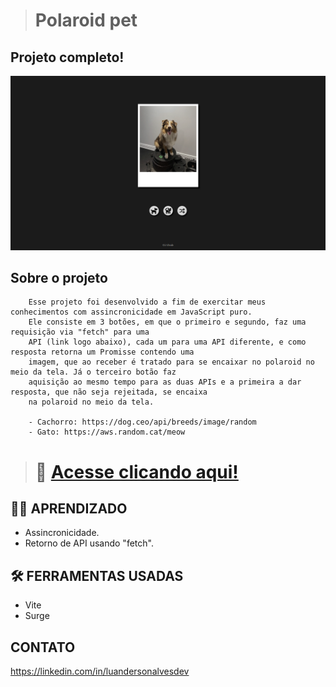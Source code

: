 ># Polaroid pet

## Projeto completo!

![preview](./src/assets/github/preview.png)

## Sobre o projeto
        Esse projeto foi desenvolvido a fim de exercitar meus conhecimentos com assincronicidade em JavaScript puro. 
        Ele consiste em 3 botões, em que o primeiro e segundo, faz uma requisição via "fetch" para uma 
        API (link logo abaixo), cada um para uma API diferente, e como resposta retorna um Promisse contendo uma 
        imagem, que ao receber é tratado para se encaixar no polaroid no meio da tela. Já o terceiro botão faz 
        aquisição ao mesmo tempo para as duas APIs e a primeira a dar resposta, que não seja rejeitada, se encaixa 
        na polaroid no meio da tela.

        - Cachorro: https://dog.ceo/api/breeds/image/random
        - Gato: https://aws.random.cat/meow

># 🔗 [Acesse clicando aqui!](https://polaroid-pet.surge.sh)

## 👨‍💻 APRENDIZADO
- Assincronicidade.
- Retorno de API usando "fetch".

## 🛠️ FERRAMENTAS USADAS 
- Vite
- Surge

## CONTATO

https://linkedin.com/in/luandersonalvesdev